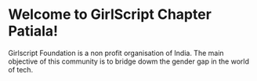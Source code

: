 # Welcome to GirlScript Chapter Patiala!

Girlscript Foundation is a non profit organisation of India. The main objective of this community is to bridge dowm the gender gap in the world of tech. 
